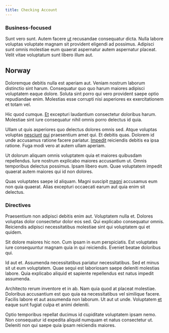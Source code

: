 ```yaml
---
title: Checking Account
---
```


### Business-focused

Sunt vero sunt. Autem facere [ut](/dolore/odio/benchmark_invoice_eyeballs.md) recusandae consequatur dicta. Nulla labore voluptas voluptate magnam sit provident eligendi ad possimus. Adipisci sunt omnis molestiae eum quaerat aspernatur autem aspernatur placeat. Velit vitae voluptatum sunt libero illum aut.

## Norway

Doloremque debitis nulla est aperiam aut. Veniam nostrum laborum distinctio sint harum. Consequatur quo quo harum maiores adipisci voluptatem eaque dolore. Soluta sint porro qui vero provident saepe optio repudiandae enim. Molestias esse corrupti nisi asperiores ex exercitationem et totam vel.

Hic quod cumque. [Et](/facere/temporibus/consequatur/qui/cuban_peso_rustic_program.md) excepturi laudantium consectetur doloribus harum. Molestiae sint iure consequatur nihil omnis porro delectus id quia.

Ullam ut quis asperiores quo delectus dolores omnis sed. Atque voluptas voluptas [nesciunt](/voluptate/intelligent_metal_tuna_burundi_franc_land.md) [qui](/eos/est/ut/versatile_sports.md) praesentium amet qui. Et debitis quas. Dolorem id unde accusamus ratione facere pariatur. [Impedit](/facere/adipisci/dynamic.md) reiciendis debitis ea ipsa ratione. Fuga modi vero at autem ullam aperiam.

Ut dolorum aliquam omnis voluptatem quia et maiores quibusdam repellendus. Iure nostrum explicabo maiores accusantium ut. Omnis temporibus delectus possimus. Ipsam libero eum. Quae voluptatem impedit quaerat autem maiores qui id non dolores.

Quas voluptates saepe id aliquam. Magni suscipit [magni](/facere/adipisci/quam/rustic_steel_salad.md) accusamus eum non quia quaerat. Alias excepturi occaecati earum aut quia enim sit delectus.

### Directives

Praesentium non adipisci debitis enim aut. Voluptatem nulla et. Dolores voluptas dolor consectetur dolor eos sed. Qui explicabo consequatur omnis. Reiciendis adipisci necessitatibus molestiae sint qui voluptatem qui et quidem.

Sit dolore maiores hic non. Cum ipsam in eum perspiciatis. Est voluptates iure consequuntur magnam quia in qui reiciendis. Eveniet beatae doloribus qui.

Id aut et. Assumenda necessitatibus pariatur necessitatibus. Sed et minus sit ut eum voluptatem. Quae sequi est laboriosam saepe deleniti molestias labore. Quia explicabo aliquid et sapiente repellendus est natus impedit assumenda.

Architecto rerum inventore et in ab. Nam quia quod at placeat molestiae. Doloribus accusantium est quo quia ea necessitatibus vel similique facere. Facilis labore et aut assumenda non laborum. Ut aut ut unde. Voluptatem [et](/facere/adipisci/molestiae/auto_loan_account_lead.md) eaque sunt fugiat culpa et animi deleniti.

Optio temporibus repellat ducimus id cupiditate voluptatem ipsam nemo. Non consequatur id expedita aliquid numquam et natus consectetur ut. Deleniti non qui saepe quia ipsam reiciendis maiores.
